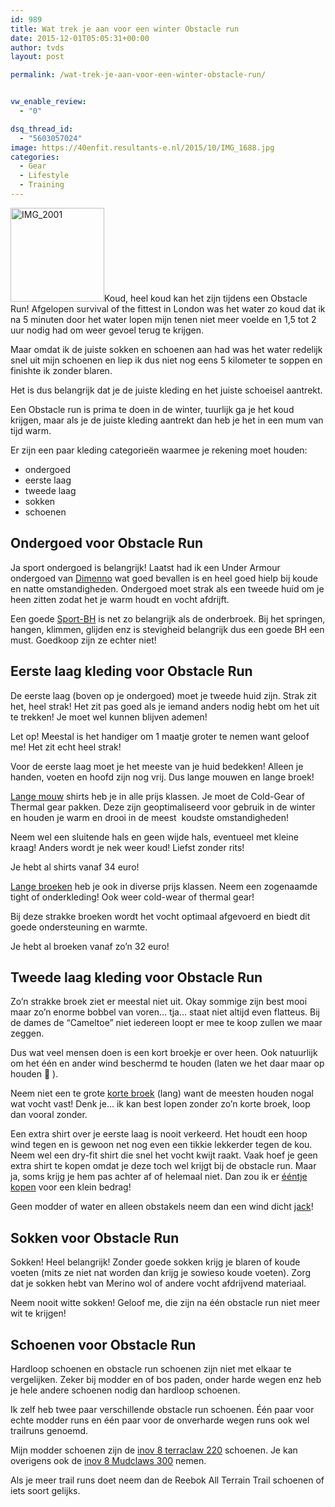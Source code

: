 ```yaml
---
id: 989
title: Wat trek je aan voor een winter Obstacle run
date: 2015-12-01T05:05:31+00:00
author: tvds
layout: post

permalink: /wat-trek-je-aan-voor-een-winter-obstacle-run/


vw_enable_review:
  - "0"

dsq_thread_id:
  - "5603057024"
image: https://40enfit.resultants-e.nl/2015/10/IMG_1688.jpg
categories:
  - Gear
  - Lifestyle
  - Training
---
```

<img class="alignleft size-thumbnail wp-image-993" src="https://40enfit.resultants-e.nl/2015/11/IMG_2001-150x150.jpg" alt="IMG_2001" width="150" height="150" srcset="https://40enfit.resultants-e.nl/2015/11/IMG_2001-150x150.jpg 150w, https://40enfit.resultants-e.nl/2015/11/IMG_2001-300x300.jpg 300w, https://40enfit.resultants-e.nl/2015/11/IMG_2001-80x80.jpg 80w, https://40enfit.resultants-e.nl/2015/11/IMG_2001-360x360.jpg 360w, https://40enfit.resultants-e.nl/2015/11/IMG_2001-750x750.jpg 750w, https://40enfit.resultants-e.nl/2015/11/IMG_2001.jpg 960w" sizes="(max-width: 150px) 100vw, 150px" />Koud, heel koud kan het zijn tijdens een Obstacle Run! Afgelopen survival of the fittest in London was het water zo koud dat ik na 5 minuten door het water lopen mijn tenen niet meer voelde en 1,5 tot 2 uur nodig had om weer gevoel terug te krijgen.

Maar omdat ik de juiste sokken en schoenen aan had was het water redelijk snel uit mijn schoenen en liep ik dus niet nog eens 5 kilometer te soppen en finishte ik zonder blaren.

Het is dus belangrijk dat je de juiste kleding en het juiste schoeisel aantrekt.
  
<!--more-->

Een Obstacle run is prima te doen in de winter, tuurlijk ga je het koud krijgen, maar als je de juiste kleding aantrekt dan heb je het in een mum van tijd warm.

Er zijn een paar kleding categorieën waarmee je rekening moet houden:

  * ondergoed
  * eerste laag
  * tweede laag
  * sokken
  * schoenen

## Ondergoed voor Obstacle Run

Ja sport ondergoed is belangrijk! Laatst had ik een Under Armour ondergoed van <a href="https://www.dimenno.nl/merken/under-armour" target="_blank" rel="nofollow">Dimenno</a> wat goed bevallen is en heel goed hielp bij koude en natte omstandigheden. Ondergoed moet strak als een tweede huid om je heen zitten zodat het je warm houdt en vocht afdrijft.

Een goede <a href="http://www.athleteshop.nl/ext/?tt=18163_12_221406_&r=https%3A%2F%2Fwww.athleteshop.nl%2Fsporten%2Fhardlopen%2Fhardloop-onderkleding%2Fsport-bh" target="_blank">Sport-BH</a> is net zo belangrijk als de onderbroek. Bij het springen, hangen, klimmen, glijden enz is stevigheid belangrijk dus een goede BH een must. Goedkoop zijn ze echter niet!

## Eerste laag kleding voor Obstacle Run

De eerste laag (boven op je ondergoed) moet je tweede huid zijn. Strak zit het, heel strak! Het zit pas goed als je iemand anders nodig hebt om het uit te trekken! Je moet wel kunnen blijven ademen!

Let op! Meestal is het handiger om 1 maatje groter te nemen want geloof me! Het zit echt heel strak!

Voor de eerste laag moet je het meeste van je huid bedekken! Alleen je handen, voeten en hoofd zijn nog vrij. Dus lange mouwen en lange broek!

<a href="http://www.athleteshop.nl/ext/?tt=18163_12_221406_&r=https%3A%2F%2Fwww.athleteshop.nl%2Fsporten%2Fhardlopen%2Fhardloop-onderkleding%2Flange-mouw" target="_blank">Lange mouw</a> shirts heb je in alle prijs klassen. Je moet de Cold-Gear of Thermal gear pakken. Deze zijn geoptimaliseerd voor gebruik in de winter en houden je warm en drooi in de meest  koudste omstandigheden!

Neem wel een sluitende hals en geen wijde hals, eventueel met kleine kraag! Anders wordt je nek weer koud! Liefst zonder rits!

Je hebt al shirts vanaf 34 euro!

<a href="http://www.athleteshop.nl/ext/?tt=18163_12_221406_&r=https%3A%2F%2Fwww.athleteshop.nl%2Fsporten%2Fhardlopen%2Fkleding%2Flange-broeken-tights" target="_blank">Lange broeken</a> heb je ook in diverse prijs klassen. Neem een zogenaamde tight of onderkleding! Ook weer cold-wear of thermal gear!

Bij deze strakke broeken wordt het vocht optimaal afgevoerd en biedt dit goede ondersteuning en warmte.

Je hebt al broeken vanaf zo&#8217;n 32 euro!

## Tweede laag kleding voor Obstacle Run

Zo&#8217;n strakke broek ziet er meestal niet uit. Okay sommige zijn best mooi maar zo&#8217;n enorme bobbel van voren&#8230; tja&#8230; staat niet altijd even flatteus. Bij de dames de &#8220;Cameltoe&#8221; niet iedereen loopt er mee te koop zullen we maar zeggen.

Dus wat veel mensen doen is een kort broekje er over heen. Ook natuurlijk om het één en ander wind beschermd te houden (laten we het daar maar op houden 🙂 ).

Neem niet een te grote <a href="http://www.athleteshop.nl/ext/?tt=18163_12_221406_&r=https%3A%2F%2Fwww.athleteshop.nl%2Fsporten%2Fhardlopen%2Fkleding%2Fkorte-broeken-tights" target="_blank">korte broek</a> (lang) want de meesten houden nogal wat vocht vast! Denk je&#8230; ik kan best lopen zonder zo&#8217;n korte broek, loop dan vooral zonder.

Een extra shirt over je eerste laag is nooit verkeerd. Het houdt een hoop wind tegen en is gewoon net nog even een tikkie lekkerder tegen de kou. Neem wel een dry-fit shirt die snel het vocht kwijt raakt. Vaak hoef je geen extra shirt te kopen omdat je deze toch wel krijgt bij de obstacle run. Maar ja, soms krijg je hem pas achter af of helemaal niet. Dan zou ik er <a href="http://www.athleteshop.nl/ext/?tt=18163_12_221406_&r=https%3A%2F%2Fwww.athleteshop.nl%2Fsporten%2Fhardlopen%2Fkleding%2Fshirt-singlet" target="_blank">ééntje kopen</a> voor een klein bedrag!

Geen modder of water en alleen obstakels neem dan een wind dicht <a href="https://www.athleteshop.nl/sporten/hardlopen/kleding/jacks" target="_blank">jack</a>!

## Sokken voor Obstacle Run

Sokken! Heel belangrijk! Zonder goede sokken krijg je blaren of koude voeten (mits ze niet nat worden dan krijg je sowieso koude voeten). Zorg dat je sokken hebt van Merino wol of andere vocht afdrijvend materiaal.

Neem nooit witte sokken! Geloof me, die zijn na één obstacle run niet meer wit te krijgen!

## Schoenen voor Obstacle Run

Hardloop schoenen en obstacle run schoenen zijn niet met elkaar te vergelijken. Zeker bij modder en of bos paden, onder harde wegen enz heb je hele andere schoenen nodig dan hardloop schoenen.

Ik zelf heb twee paar verschillende obstacle run schoenen. Één paar voor echte modder runs en één paar voor de onverharde wegen runs ook wel trailruns genoemd.

Mijn modder schoenen zijn de <a href="http://tc.tradetracker.net/?c=17537&m=12&a=221406&u=http%3A%2F%2Fall4running.nl%2Finov-8-terraclaw-250-heren-5054167363.html%3Fchannel_code%3D34%26s2m_product_id%3D5054167363" target="_blank">inov 8 terraclaw 220</a> schoenen. Je kan overigens ook de <a href="http://tc.tradetracker.net/?c=17537&m=12&a=221406&u=http%3A%2F%2Fall4running.nl%2Finov-8-mudclaw-265-unisex-5054167163.html%3Fchannel_code%3D34%26s2m_product_id%3D5054167163" target="_blank">inov 8 Mudclaws 300</a> nemen.

Als je meer trail runs doet neem dan de Reebok All Terrain Trail schoenen of iets soort gelijks.